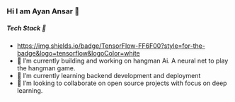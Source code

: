 ### Hi I am Ayan Ansar :wave:

<!--
**Ayan-Ansar/ayan-ansar** is a ✨ _special_ ✨ repository because its `README.md` (this file) appears on your GitHub profile.

Here are some ideas to get you started:-->

##### Tech Stack 🤖

- https://img.shields.io/badge/TensorFlow-FF6F00?style=for-the-badge&logo=tensorflow&logoColor=white
- 🔭 I’m currently building and working on hangman Ai. A neural net to play the hangman game. 
- 🌱 I’m currently learning backend development and deployment 
- 👯 I’m looking to collaborate on open source projects with focus on deep learning. 
